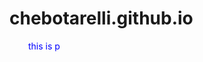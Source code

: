 <html>
  <h1>chebotarelli.github.io</h1>

  <p style="color:blue;margin-left:30px;">this is p</p>

</html>
